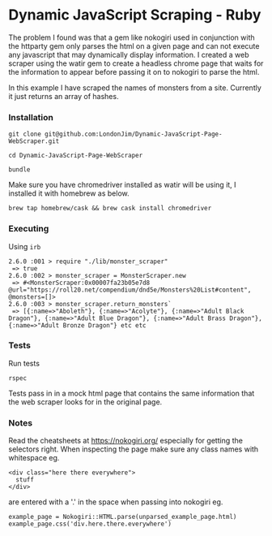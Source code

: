 # Dynamic JavaScript Scraping - Ruby

The problem I found was that a gem like nokogiri used in conjunction with the httparty gem only parses the html on a given page and can not execute any javascript that may dynamically display information. I created a web scraper using the watir gem to create a headless chrome page that waits for the information to appear before passing it on to nokogiri to parse the html.

In this example I have scraped the names of monsters from a site. Currently it just returns an array of hashes.

### Installation

`git clone git@github.com:LondonJim/Dynamic-JavaScript-Page-WebScraper.git`

`cd Dynamic-JavaScript-Page-WebScraper`

`bundle`

Make sure you have chromedriver installed as watir will be using it, I installed it with homebrew as below.

`brew tap homebrew/cask && brew cask install chromedriver`

### Executing
Using `irb`

```
2.6.0 :001 > require "./lib/monster_scraper"
 => true
2.6.0 :002 > monster_scraper = MonsterScraper.new
 => #<MonsterScraper:0x00007fa23b05e7d8 @url="https://roll20.net/compendium/dnd5e/Monsters%20List#content", @monsters=[]>
2.6.0 :003 > monster_scraper.return_monsters`
 => [{:name=>"Aboleth"}, {:name=>"Acolyte"}, {:name=>"Adult Black Dragon"}, {:name=>"Adult Blue Dragon"}, {:name=>"Adult Brass Dragon"}, {:name=>"Adult Bronze Dragon"} etc etc
```


### Tests

Run tests

`rspec`

Tests pass in in a mock html page that contains the same information that the web scraper looks for in the original page.

### Notes

Read the cheatsheets at https://nokogiri.org/ especially for getting the selectors right. When inspecting the page make sure any class names with whitespace eg.
```
<div class="here there everywhere">
  stuff
</div>
```
are entered with a '.' in the space when passing into nokogiri eg.
```
example_page = Nokogiri::HTML.parse(unparsed_example_page.html)
example_page.css('div.here.there.everywhere')
```
